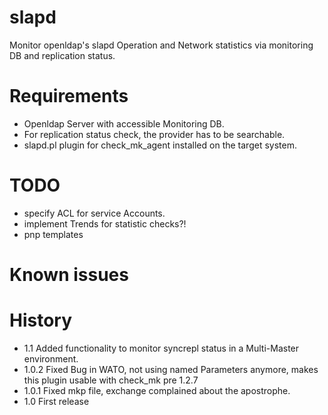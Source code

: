 # slapd
Monitor openldap's slapd Operation and Network statistics via monitoring DB and replication status.

# Requirements
* Openldap Server with accessible Monitoring DB.
* For replication status check, the provider has to be searchable.
* slapd.pl plugin for check_mk_agent installed on the target system.

# TODO
* specify ACL for service Accounts.
* implement Trends for statistic checks?!
* pnp templates

# Known issues

# History
* 1.1   Added functionality to monitor syncrepl status in a Multi-Master environment.
* 1.0.2 Fixed Bug in WATO, not using named Parameters anymore, makes this plugin usable with check_mk pre 1.2.7
* 1.0.1 Fixed mkp file, exchange complained about the apostrophe.
* 1.0   First release
